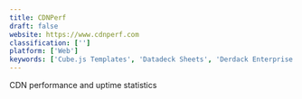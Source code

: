 ```yaml
---
title: CDNPerf
draft: false 
website: https://www.cdnperf.com
classification: ['']
platform: ['Web']
keywords: ['Cube.js Templates', 'Datadeck Sheets', 'Derdack Enterprise Alert', 'Google Analytics 360 Suite', 'Microsoft Clarity', 'MondayMetrics', 'Needl Analytics', 'One Metric', 'PaveAI', 'Picnic Metrics', 'Quill Engage', 'Statsbot', 'UTM.io', 'Visitors', 'Webdash', 'mlytics']
---
```

CDN performance and uptime statistics